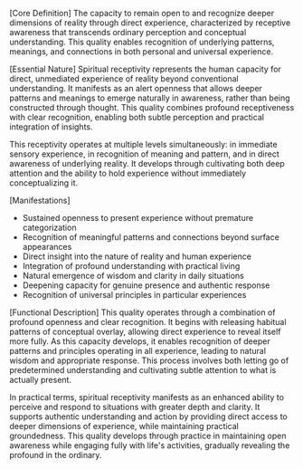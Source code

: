 [Core Definition]
The capacity to remain open to and recognize deeper dimensions of reality through direct experience, characterized by receptive awareness that transcends ordinary perception and conceptual understanding. This quality enables recognition of underlying patterns, meanings, and connections in both personal and universal experience.

[Essential Nature]
Spiritual receptivity represents the human capacity for direct, unmediated experience of reality beyond conventional understanding. It manifests as an alert openness that allows deeper patterns and meanings to emerge naturally in awareness, rather than being constructed through thought. This quality combines profound receptiveness with clear recognition, enabling both subtle perception and practical integration of insights.

This receptivity operates at multiple levels simultaneously: in immediate sensory experience, in recognition of meaning and pattern, and in direct awareness of underlying reality. It develops through cultivating both deep attention and the ability to hold experience without immediately conceptualizing it.

[Manifestations]
- Sustained openness to present experience without premature categorization
- Recognition of meaningful patterns and connections beyond surface appearances
- Direct insight into the nature of reality and human experience
- Integration of profound understanding with practical living
- Natural emergence of wisdom and clarity in daily situations
- Deepening capacity for genuine presence and authentic response
- Recognition of universal principles in particular experiences

[Functional Description]
This quality operates through a combination of profound openness and clear recognition. It begins with releasing habitual patterns of conceptual overlay, allowing direct experience to reveal itself more fully. As this capacity develops, it enables recognition of deeper patterns and principles operating in all experience, leading to natural wisdom and appropriate response. This process involves both letting go of predetermined understanding and cultivating subtle attention to what is actually present.

In practical terms, spiritual receptivity manifests as an enhanced ability to perceive and respond to situations with greater depth and clarity. It supports authentic understanding and action by providing direct access to deeper dimensions of experience, while maintaining practical groundedness. This quality develops through practice in maintaining open awareness while engaging fully with life's activities, gradually revealing the profound in the ordinary.